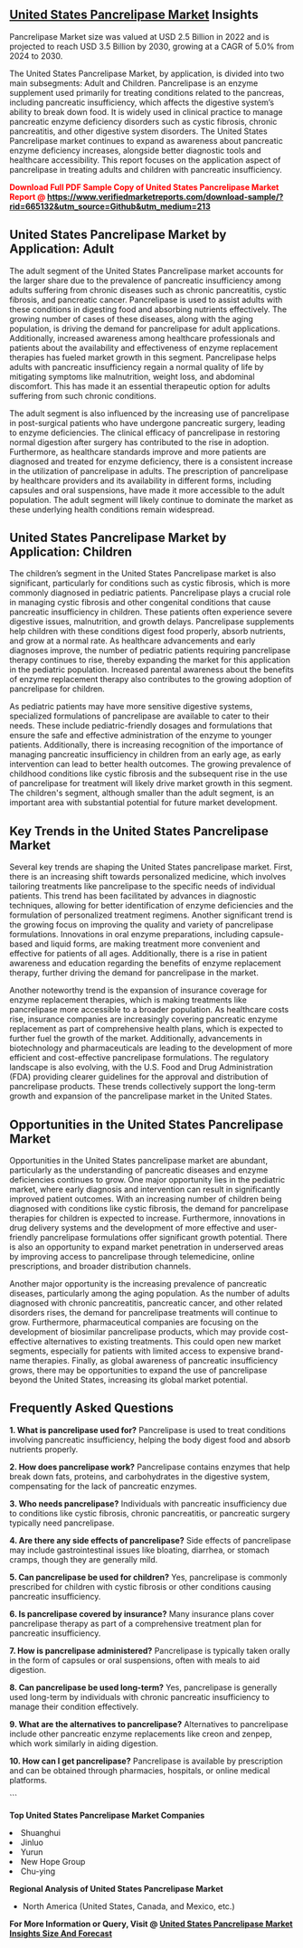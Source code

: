 <h2><a href="https://www.verifiedmarketreports.com/download-sample/?rid=665132&amp;utm_source=Github&amp;utm_medium=213" target="_blank">United States Pancrelipase Market</a> Insights</h2><p>Pancrelipase Market size was valued at USD 2.5 Billion in 2022 and is projected to reach USD 3.5 Billion by 2030, growing at a CAGR of 5.0% from 2024 to 2030.</p><p><p>The United States Pancrelipase Market, by application, is divided into two main subsegments: Adult and Children. Pancrelipase is an enzyme supplement used primarily for treating conditions related to the pancreas, including pancreatic insufficiency, which affects the digestive system’s ability to break down food. It is widely used in clinical practice to manage pancreatic enzyme deficiency disorders such as cystic fibrosis, chronic pancreatitis, and other digestive system disorders. The United States Pancrelipase market continues to expand as awareness about pancreatic enzyme deficiency increases, alongside better diagnostic tools and healthcare accessibility. This report focuses on the application aspect of pancrelipase in treating adults and children with pancreatic insufficiency. <strong><p><span class=""><span style="color: #ff0000;"><strong>Download Full PDF Sample Copy of United States Pancrelipase Market Report</strong> @ </span><a href="https://www.verifiedmarketreports.com/download-sample/?rid=665132&amp;utm_source=Github&amp;utm_medium=213" target="_blank">https://www.verifiedmarketreports.com/download-sample/?rid=665132&amp;utm_source=Github&amp;utm_medium=213</a></span></p></strong></p><h2>United States Pancrelipase Market by Application: Adult</h2><p>The adult segment of the United States Pancrelipase market accounts for the larger share due to the prevalence of pancreatic insufficiency among adults suffering from chronic diseases such as chronic pancreatitis, cystic fibrosis, and pancreatic cancer. Pancrelipase is used to assist adults with these conditions in digesting food and absorbing nutrients effectively. The growing number of cases of these diseases, along with the aging population, is driving the demand for pancrelipase for adult applications. Additionally, increased awareness among healthcare professionals and patients about the availability and effectiveness of enzyme replacement therapies has fueled market growth in this segment. Pancrelipase helps adults with pancreatic insufficiency regain a normal quality of life by mitigating symptoms like malnutrition, weight loss, and abdominal discomfort. This has made it an essential therapeutic option for adults suffering from such chronic conditions.</p><p>The adult segment is also influenced by the increasing use of pancrelipase in post-surgical patients who have undergone pancreatic surgery, leading to enzyme deficiencies. The clinical efficacy of pancrelipase in restoring normal digestion after surgery has contributed to the rise in adoption. Furthermore, as healthcare standards improve and more patients are diagnosed and treated for enzyme deficiency, there is a consistent increase in the utilization of pancrelipase in adults. The prescription of pancrelipase by healthcare providers and its availability in different forms, including capsules and oral suspensions, have made it more accessible to the adult population. The adult segment will likely continue to dominate the market as these underlying health conditions remain widespread.</p><h2>United States Pancrelipase Market by Application: Children</h2><p>The children’s segment in the United States Pancrelipase market is also significant, particularly for conditions such as cystic fibrosis, which is more commonly diagnosed in pediatric patients. Pancrelipase plays a crucial role in managing cystic fibrosis and other congenital conditions that cause pancreatic insufficiency in children. These patients often experience severe digestive issues, malnutrition, and growth delays. Pancrelipase supplements help children with these conditions digest food properly, absorb nutrients, and grow at a normal rate. As healthcare advancements and early diagnoses improve, the number of pediatric patients requiring pancrelipase therapy continues to rise, thereby expanding the market for this application in the pediatric population. Increased parental awareness about the benefits of enzyme replacement therapy also contributes to the growing adoption of pancrelipase for children.</p><p>As pediatric patients may have more sensitive digestive systems, specialized formulations of pancrelipase are available to cater to their needs. These include pediatric-friendly dosages and formulations that ensure the safe and effective administration of the enzyme to younger patients. Additionally, there is increasing recognition of the importance of managing pancreatic insufficiency in children from an early age, as early intervention can lead to better health outcomes. The growing prevalence of childhood conditions like cystic fibrosis and the subsequent rise in the use of pancrelipase for treatment will likely drive market growth in this segment. The children's segment, although smaller than the adult segment, is an important area with substantial potential for future market development.</p><h2>Key Trends in the United States Pancrelipase Market</h2><p>Several key trends are shaping the United States pancrelipase market. First, there is an increasing shift towards personalized medicine, which involves tailoring treatments like pancrelipase to the specific needs of individual patients. This trend has been facilitated by advances in diagnostic techniques, allowing for better identification of enzyme deficiencies and the formulation of personalized treatment regimens. Another significant trend is the growing focus on improving the quality and variety of pancrelipase formulations. Innovations in oral enzyme preparations, including capsule-based and liquid forms, are making treatment more convenient and effective for patients of all ages. Additionally, there is a rise in patient awareness and education regarding the benefits of enzyme replacement therapy, further driving the demand for pancrelipase in the market.</p><p>Another noteworthy trend is the expansion of insurance coverage for enzyme replacement therapies, which is making treatments like pancrelipase more accessible to a broader population. As healthcare costs rise, insurance companies are increasingly covering pancreatic enzyme replacement as part of comprehensive health plans, which is expected to further fuel the growth of the market. Additionally, advancements in biotechnology and pharmaceuticals are leading to the development of more efficient and cost-effective pancrelipase formulations. The regulatory landscape is also evolving, with the U.S. Food and Drug Administration (FDA) providing clearer guidelines for the approval and distribution of pancrelipase products. These trends collectively support the long-term growth and expansion of the pancrelipase market in the United States.</p><h2>Opportunities in the United States Pancrelipase Market</h2><p>Opportunities in the United States pancrelipase market are abundant, particularly as the understanding of pancreatic diseases and enzyme deficiencies continues to grow. One major opportunity lies in the pediatric market, where early diagnosis and intervention can result in significantly improved patient outcomes. With an increasing number of children being diagnosed with conditions like cystic fibrosis, the demand for pancrelipase therapies for children is expected to increase. Furthermore, innovations in drug delivery systems and the development of more effective and user-friendly pancrelipase formulations offer significant growth potential. There is also an opportunity to expand market penetration in underserved areas by improving access to pancrelipase through telemedicine, online prescriptions, and broader distribution channels.</p><p>Another major opportunity is the increasing prevalence of pancreatic diseases, particularly among the aging population. As the number of adults diagnosed with chronic pancreatitis, pancreatic cancer, and other related disorders rises, the demand for pancrelipase treatments will continue to grow. Furthermore, pharmaceutical companies are focusing on the development of biosimilar pancrelipase products, which may provide cost-effective alternatives to existing treatments. This could open new market segments, especially for patients with limited access to expensive brand-name therapies. Finally, as global awareness of pancreatic insufficiency grows, there may be opportunities to expand the use of pancrelipase beyond the United States, increasing its global market potential.</p><h2>Frequently Asked Questions</h2><p><strong>1. What is pancrelipase used for?</strong> Pancrelipase is used to treat conditions involving pancreatic insufficiency, helping the body digest food and absorb nutrients properly.</p><p><strong>2. How does pancrelipase work?</strong> Pancrelipase contains enzymes that help break down fats, proteins, and carbohydrates in the digestive system, compensating for the lack of pancreatic enzymes.</p><p><strong>3. Who needs pancrelipase?</strong> Individuals with pancreatic insufficiency due to conditions like cystic fibrosis, chronic pancreatitis, or pancreatic surgery typically need pancrelipase.</p><p><strong>4. Are there any side effects of pancrelipase?</strong> Side effects of pancrelipase may include gastrointestinal issues like bloating, diarrhea, or stomach cramps, though they are generally mild.</p><p><strong>5. Can pancrelipase be used for children?</strong> Yes, pancrelipase is commonly prescribed for children with cystic fibrosis or other conditions causing pancreatic insufficiency.</p><p><strong>6. Is pancrelipase covered by insurance?</strong> Many insurance plans cover pancrelipase therapy as part of a comprehensive treatment plan for pancreatic insufficiency.</p><p><strong>7. How is pancrelipase administered?</strong> Pancrelipase is typically taken orally in the form of capsules or oral suspensions, often with meals to aid digestion.</p><p><strong>8. Can pancrelipase be used long-term?</strong> Yes, pancrelipase is generally used long-term by individuals with chronic pancreatic insufficiency to manage their condition effectively.</p><p><strong>9. What are the alternatives to pancrelipase?</strong> Alternatives to pancrelipase include other pancreatic enzyme replacements like creon and zenpep, which work similarly in aiding digestion.</p><p><strong>10. How can I get pancrelipase?</strong> Pancrelipase is available by prescription and can be obtained through pharmacies, hospitals, or online medical platforms.</p>```</p><p><strong>Top United States Pancrelipase Market Companies</strong></p><div data-test-id=""><p><li>Shuanghui</li><li> Jinluo</li><li> Yurun</li><li> New Hope Group</li><li> Chu-ying</li></p><div><strong>Regional Analysis of&nbsp;United States Pancrelipase Market</strong></div><ul><li dir="ltr"><p dir="ltr">North America&nbsp;(United States, Canada, and Mexico, etc.)</p></li></ul><p><strong>For More Information or Query, Visit @&nbsp;</strong><strong><a href="https://www.verifiedmarketreports.com/product/pancrelipase-market/?utm_source=Github&amp;utm_medium=213" target="_blank">United States Pancrelipase Market Insights Size And Forecast</a></strong></p></div>
